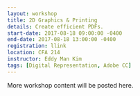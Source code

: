 ```yaml
---
layout: workshop
title: 2D Graphics & Printing
details: Create efficient PDFs.
start-date: 2017-08-18 09:00:00 -0400
end-date: 2017-08-18 13:00:00 -0400
registration: llink
location: CFA 214
instructor: Eddy Man Kim
tags: [Digital Representation, Adobe CC]
---
```


More workshop content will be posted here.
